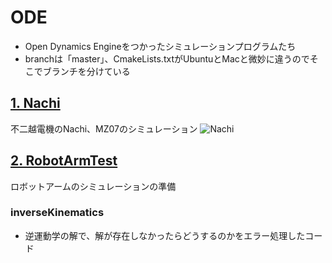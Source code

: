 # ODE

* Open Dynamics Engineをつかったシミュレーションプログラムたち
* branchは「master」、CmakeLists.txtがUbuntuとMacと微妙に違うのでそこでブランチを分けている

## [1. Nachi](https://github.com/Ry0/ODE/tree/master/Nachi)
不二越電機のNachi、MZ07のシミュレーション
![Nachi](https://dl.dropboxusercontent.com/u/23873125/Markdown/Nachi_MZ072.jpg)

## [2. RobotArmTest](https://github.com/Ry0/ODE/tree/master/RobotArmTest)
ロボットアームのシミュレーションの準備

### inverseKinematics
* 逆運動学の解で、解が存在しなかったらどうするのかをエラー処理したコード









